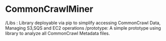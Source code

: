CommonCrawlMiner
================

/Libs : Library deployable via pip to simplify accessing CommonCrawl Data, Managing S3,SQS and EC2 operations
/prototype: A simple prototype using library to analyze all CommonCrawl Metadata files.  
